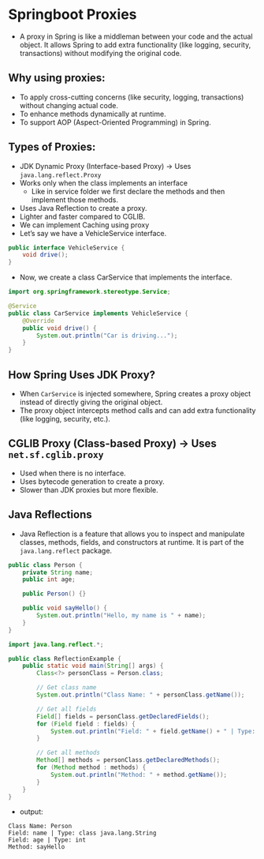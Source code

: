 # Springboot Proxies

- A proxy in Spring is like a middleman between your code and the actual object. It allows Spring to add extra functionality (like logging, security, transactions) without modifying the original code.

## Why using proxies:
- To apply cross-cutting concerns (like security, logging, transactions) without changing actual code.
- To enhance methods dynamically at runtime.
- To support AOP (Aspect-Oriented Programming) in Spring.

## Types of Proxies:
- JDK Dynamic Proxy (Interface-based Proxy) → Uses `java.lang.reflect.Proxy`
-  Works only when the class implements an interface 
      - Like in service folder we first declare the methods and then implement those methods.
-  Uses Java Reflection to create a proxy.
-  Lighter and faster compared to CGLIB.
- We can implement Caching using proxy
- Let’s say we have a VehicleService interface.
```java
public interface VehicleService {
    void drive();
}


```

- Now, we create a class CarService that implements the interface.
```java
import org.springframework.stereotype.Service;

@Service
public class CarService implements VehicleService {
    @Override
    public void drive() {
        System.out.println("Car is driving...");
    }
}


```
## How Spring Uses JDK Proxy?

- When `CarService` is injected somewhere, Spring creates a proxy object instead of directly giving the original object.
- The proxy object intercepts method calls and can add extra functionality (like logging, security, etc.).

## CGLIB Proxy (Class-based Proxy) → Uses `net.sf.cglib.proxy`
  - Used when there is no interface.
  - Uses bytecode generation to create a proxy.
  - Slower than JDK proxies but more flexible.

## Java Reflections
- Java Reflection is a feature that allows you to inspect and manipulate classes, methods, fields, and constructors at runtime. It is part of the `java.lang.reflect` package.

```java
public class Person {
    private String name;
    public int age;

    public Person() {}

    public void sayHello() {
        System.out.println("Hello, my name is " + name);
    }
}

```
```java
import java.lang.reflect.*;

public class ReflectionExample {
    public static void main(String[] args) {
        Class<?> personClass = Person.class;

        // Get class name
        System.out.println("Class Name: " + personClass.getName());

        // Get all fields
        Field[] fields = personClass.getDeclaredFields();
        for (Field field : fields) {
            System.out.println("Field: " + field.getName() + " | Type: " + field.getType());
        }

        // Get all methods
        Method[] methods = personClass.getDeclaredMethods();
        for (Method method : methods) {
            System.out.println("Method: " + method.getName());
        }
    }
}
```

- output:
```shell
Class Name: Person
Field: name | Type: class java.lang.String
Field: age | Type: int
Method: sayHello

```


